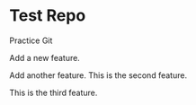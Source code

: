 # Test Repo

Practice Git

Add a new feature.

Add another feature. This is the second feature.

This is the third feature.